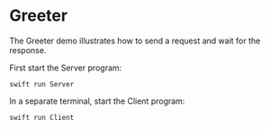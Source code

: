 # Greeter

The Greeter demo illustrates how to send a request and wait for the response.

First start the Server program:

```shell
swift run Server
```

In a separate terminal, start the Client program:

```shell
swift run Client
```

